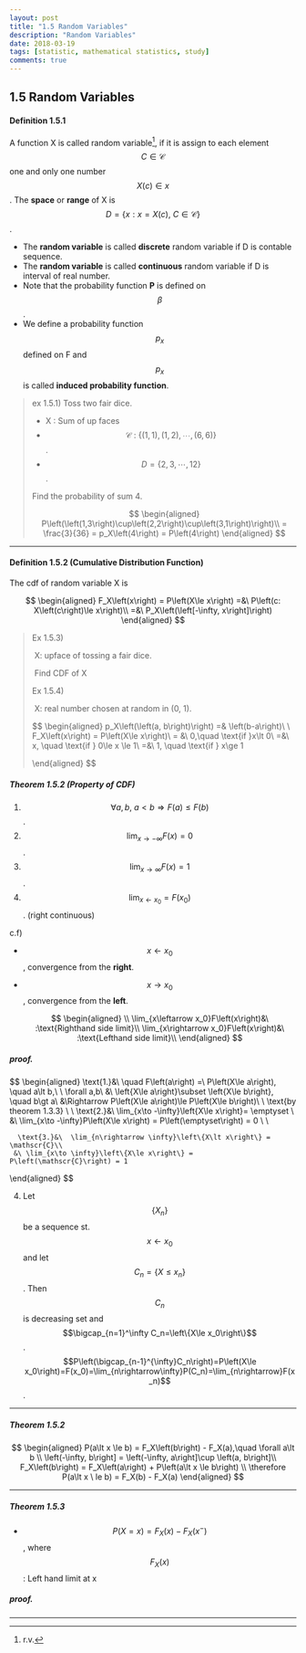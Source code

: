 ```yaml
---
layout: post
title: "1.5 Random Variables"
description: "Random Variables"
date: 2018-03-19
tags: [statistic, mathematical statistics, study]
comments: true
---
```




## 1.5 Random Variables



#### Definition 1.5.1

A function X is called random variable[^1], if it is assign to each element $$C\in\mathscr{C}$$  one and only one number $$X\left(c\right)\in x$$. The **space** or **range** of X is  $$D=\left\{x:x=X\left(c\right), \ C\in\mathscr{C}\right\}$$.

- The **random variable** is called **discrete** random variable if D is contable sequence.
- The **random variable** is called **continuous** random variable if D is interval of real number.
- Note that the probability function **P** is defined on $$\beta$$. 
- We define a probability function $$p_x$$ defined on F and $$p_x$$ is called **induced probability function**.

> ex 1.5.1) Toss two fair dice.
>
> - X : Sum of up faces
> - $$\mathscr{C} \ : \ \left\{\left(1,1\right),\left(1,2\right),\cdots,\left(6,6\right)\right\}$$ .
> - $$D=\left\{2,3,\cdots,12\right\}$$.
>
> Find the probability of sum 4.
>
> 
> $$
> \begin{aligned}
> 	P\left(\left(1,3\right)\cup\left(2,2\right)\cup\left(3,1\right)\right)\\
> 	= \frac{3}{36} = p_X\left(4\right) = P\left(4\right)
> \end{aligned}
> $$
>





----------------

#### Definition 1.5.2 (Cumulative Distribution Function)



The cdf of random variable X is 



$$
\begin{aligned}
	F_X\left(x\right) = P\left(X\le x\right) =&\ P\left(c: X\left(c\right)\le x\right)\\
	=&\ P_X\left(\left[-\infty, x\right]\right)
\end{aligned}
$$



> Ex 1.5.3)
>
> ​	X: upface of tossing a fair dice.
>
> ​	Find CDF of X
>
> 
>
> Ex 1.5.4)
>
> ​	X: real number chosen at random in (0, 1).
>
> 
> $$
> \begin{aligned}
> 	p_X\left(\left(a, b\right)\right) =& \left(b-a\right)\\ \\ 
> 	F_X\left(x\right) = P\left(X\le x\right)\\
>     = &\ 0,\quad \text{if }x\lt 0\\
> 	=&\ x, \quad \text{if } 0\le x \le 1\\
> 	=&\ 1, \quad \text{if } x\ge 1
>
> \end{aligned}
> $$
> 
>
> 
>
> 



##### Theorem 1.5.2 (Property of CDF)

1. $$\forall a,b,\ a\lt b\Rightarrow F\left(a\right)\le F\left(b\right)$$.
2. $$\lim_{x\rightarrow-\infty}F\left(x\right)=0$$.
3. $$\lim_{x\rightarrow\infty}F\left(x\right)=1$$.
4. $$\lim_{x\leftarrow x_0}=F\left(x_0\right)$$. (right continuous)



c.f) 

- $$x\leftarrow x_0$$, convergence from the **right**.

- $$x\rightarrow x_0$$, convergence from the **left**.

  $$
  \begin{aligned}
  \\
  	\lim_{x\leftarrow x_0}F\left(x\right)&\ :\text{Righthand side limit}\\
  	\lim_{x\rightarrow x_0}F\left(x\right)&\ :\text{Lefthand side limit}\\
  \end{aligned}
  $$



##### proof.

$$
\begin{aligned}
	\text{1.}&\ \quad F\left(a\right) =\ P\left(X\le a\right), \quad a\lt b,\ \ \forall a,b\\
	&\ \left\{X\le a\right\}\subset \left\{X\le b\right\}, \quad b\gt a\\
	&\Rightarrow P\left(X\le a\right)\le P\left(X\le b\right)\ \ \text{by theorem 1.3.3} \\ \\
	\text{2.}&\ \lim_{x\to -\infty}\left\{X\le x\right\}= \emptyset \\ 
      &\ \lim_{x\to -\infty}P\left(X\le x\right) = P\left(\emptyset\right) = 0 \\ \\
      
      \text{3.}&\  \lim_{n\rightarrow \infty}\left\{X\lt x\right\} = \mathscr{C}\\
	 &\ \lim_{x\to \infty}\left\{X\le x\right\} = P\left(\mathscr{C}\right) = 1
      
\end{aligned}
$$

4) Let $$\left\{X_n\right\}$$ be a sequence st. $$x\leftarrow x_0$$ and let $$C_n=\left\{X\le x_n\right\}$$.
Then $$C_n$$ is decreasing set and $$\bigcap_{n=1}^\infty C_n=\left\{X\le x_0\right\}$$.
$$P\left(\bigcap_{n-1}^{\infty}C_n\right)=P\left(X\le x_0\right)=F(x_0)=\lim_{n\rightarrow\infty}P(C_n)=\lim_{n\rightarrow}F(x_n)$$.



------------

##### Theorem 1.5.2

$$
\begin{aligned}
	P(a\lt x \le b) = F_X\left(b\right) - F_X(a),\quad \forall a\lt b \\
\left(-\infty, b\right] = \left(-\infty, a\right]\cup \left(a, b\right]\\
F_X\left(b\right) = F_X\left(a\right) + P\left(a\lt x \le b\right) \\
\therefore P(a\lt x \ le b) = F_X(b) - F_X(a)
\end{aligned}
$$



----------

##### Theorem 1.5.3

- $$P(X=x)=F_X(x)-F_X(x^-)$$, where $$F_X(x)$$ : Left hand limit at x

##### proof.













-------------

[^1]: r.v.